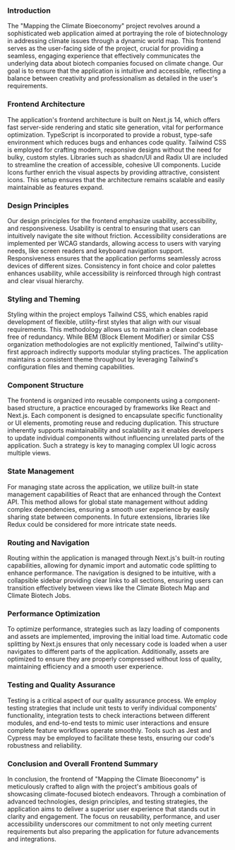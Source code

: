 ### Introduction
The "Mapping the Climate Bioeconomy" project revolves around a sophisticated web application aimed at portraying the role of biotechnology in addressing climate issues through a dynamic world map. This frontend serves as the user-facing side of the project, crucial for providing a seamless, engaging experience that effectively communicates the underlying data about biotech companies focused on climate change. Our goal is to ensure that the application is intuitive and accessible, reflecting a balance between creativity and professionalism as detailed in the user's requirements.

### Frontend Architecture
The application's frontend architecture is built on Next.js 14, which offers fast server-side rendering and static site generation, vital for performance optimization. TypeScript is incorporated to provide a robust, type-safe environment which reduces bugs and enhances code quality. Tailwind CSS is employed for crafting modern, responsive designs without the need for bulky, custom styles. Libraries such as shadcn/UI and Radix UI are included to streamline the creation of accessible, cohesive UI components. Lucide Icons further enrich the visual aspects by providing attractive, consistent icons. This setup ensures that the architecture remains scalable and easily maintainable as features expand.

### Design Principles
Our design principles for the frontend emphasize usability, accessibility, and responsiveness. Usability is central to ensuring that users can intuitively navigate the site without friction. Accessibility considerations are implemented per WCAG standards, allowing access to users with varying needs, like screen readers and keyboard navigation support. Responsiveness ensures that the application performs seamlessly across devices of different sizes. Consistency in font choice and color palettes enhances usability, while accessibility is reinforced through high contrast and clear visual hierarchy.

### Styling and Theming
Styling within the project employs Tailwind CSS, which enables rapid development of flexible, utility-first styles that align with our visual requirements. This methodology allows us to maintain a clean codebase free of redundancy. While BEM (Block Element Modifier) or similar CSS organization methodologies are not explicitly mentioned, Tailwind's utility-first approach indirectly supports modular styling practices. The application maintains a consistent theme throughout by leveraging Tailwind's configuration files and theming capabilities.

### Component Structure
The frontend is organized into reusable components using a component-based structure, a practice encouraged by frameworks like React and Next.js. Each component is designed to encapsulate specific functionality or UI elements, promoting reuse and reducing duplication. This structure inherently supports maintainability and scalability as it enables developers to update individual components without influencing unrelated parts of the application. Such a strategy is key to managing complex UI logic across multiple views.

### State Management
For managing state across the application, we utilize built-in state management capabilities of React that are enhanced through the Context API. This method allows for global state management without adding complex dependencies, ensuring a smooth user experience by easily sharing state between components. In future extensions, libraries like Redux could be considered for more intricate state needs.

### Routing and Navigation
Routing within the application is managed through Next.js's built-in routing capabilities, allowing for dynamic import and automatic code splitting to enhance performance. The navigation is designed to be intuitive, with a collapsible sidebar providing clear links to all sections, ensuring users can transition effectively between views like the Climate Biotech Map and Climate Biotech Jobs.

### Performance Optimization
To optimize performance, strategies such as lazy loading of components and assets are implemented, improving the initial load time. Automatic code splitting by Next.js ensures that only necessary code is loaded when a user navigates to different parts of the application. Additionally, assets are optimized to ensure they are properly compressed without loss of quality, maintaining efficiency and a smooth user experience.

### Testing and Quality Assurance
Testing is a critical aspect of our quality assurance process. We employ testing strategies that include unit tests to verify individual components' functionality, integration tests to check interactions between different modules, and end-to-end tests to mimic user interactions and ensure complete feature workflows operate smoothly. Tools such as Jest and Cypress may be employed to facilitate these tests, ensuring our code's robustness and reliability.

### Conclusion and Overall Frontend Summary
In conclusion, the frontend of "Mapping the Climate Bioeconomy" is meticulously crafted to align with the project's ambitious goals of showcasing climate-focused biotech endeavors. Through a combination of advanced technologies, design principles, and testing strategies, the application aims to deliver a superior user experience that stands out in clarity and engagement. The focus on reusability, performance, and user accessibility underscores our commitment to not only meeting current requirements but also preparing the application for future advancements and integrations.